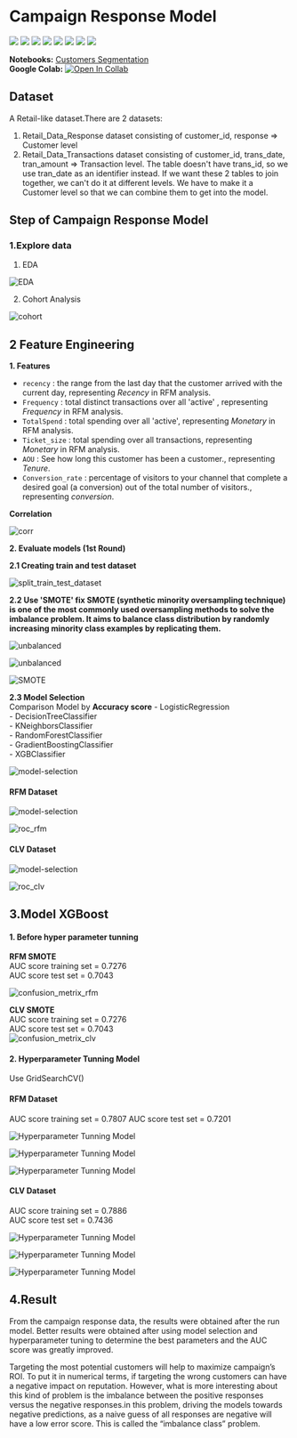 # Campaign Response Model
[![](https://img.shields.io/badge/-Classification-blue)](#) [![](https://img.shields.io/badge/-RFM-blue)](#) [![](https://img.shields.io/badge/-Python-blue)](#) [![](https://img.shields.io/badge/-Logistic--Regression-blue)](#) [![](https://img.shields.io/badge/-XGBoost-blue)](#) [![](https://img.shields.io/badge/-LightGBM-blue)](#) [![](https://img.shields.io/badge/-Optuna-blue)](#) [![](https://img.shields.io/badge/-Google--Colab-blue)](#)  
  
**Notebooks:** [Customers Segmentation](./03_Product_Recommendation.ipynb)  
**Google Colab:** [![Open In Collab](https://colab.research.google.com/assets/colab-badge.svg)](https://colab.research.google.com/github/KodchakornL/BADS7105-CRM-Analytics-Intelligence/blob/main/04%20Campaign%20Response%20Model/04_Campaign_Response_Model_Evaluate_by_Auctrain_Auctest.ipynb) 

## Dataset
A Retail-like dataset.There are 2 datasets: 
1. Retail_Data_Response dataset consisting of customer_id, response => Customer level 
2. Retail_Data_Transactions dataset consisting of customer_id, trans_date, tran_amount => Transaction level. The table doesn't have trans_id, so we use tran_date as an identifier instead. If we want these 2 tables to join together, we can't do it at different levels. We have to make it a Customer level so that we can combine them to get into the model.


## Step of Campaign Response Model
  
### 1.Explore data
   1. EDA  
  
![EDA](./01_EDA.png)  
  
  
  
   2. Cohort Analysis  
  
![cohort](./02_cohort.png)  
  
  
  
## 2 Feature Engineering  
**1. Features**
  
* `recency` : the range from the last day that the customer arrived with the current day, representing *Recency* in RFM analysis.  
* `Frequency` : total distinct transactions over all 'active' , representing *Frequency* in RFM analysis.  
* `TotalSpend` : total spending over all 'active', representing *Monetary* in RFM analysis.  
* `Ticket_size` : total spending over all transactions, representing *Monetary* in RFM analysis.  
* `AOU` : See how long this customer has been a customer., representing *Tenure*.  
* `Conversion_rate` : percentage of visitors to your channel that complete a desired goal (a conversion) out of the total number of visitors., representing *conversion*.  
  
**Correlation**  
  
![corr](./03_corr.png)
  
**2. Evaluate models (1st Round)**

**2.1 Creating train and test dataset**
  
![split_train_test_dataset](./06_split_train_test_dataset.png)
  
  
  
**2.2 Use 'SMOTE' fix SMOTE (synthetic minority oversampling technique) is one of the most commonly used oversampling methods to solve the imbalance problem. It aims to balance class distribution by randomly increasing minority class examples by replicating them.**
  
![unbalanced](./04_unbalanced.png)  
  
![unbalanced](./05_unbalanced.png)  
  
![SMOTE](./07_SMOTE.png)  
  
  
  
**2.3  Model Selection**  
Comparison Model by **Accuracy score**
    - LogisticRegression  
    - DecisionTreeClassifier  
    - KNeighborsClassifier  
    - RandomForestClassifier  
    - GradientBoostingClassifier  
    - XGBClassifier  
  
![model-selection](./08_model_selection.png)  
  
#### **RFM Dataset** 
  
![model-selection](./09_model_selection_rfm.png)  
  
  
![roc_rfm](./11_roc_rfm.png)  
  
  
#### **CLV Dataset** 
  
![model-selection](./10_model_selection_clv.png)

  
![roc_clv](./12_roc_clv.png)
  

  
##  3.Model XGBoost
#### **1. Before hyper parameter tunning**  
  
**RFM  SMOTE**  
AUC score training set = 0.7276  
AUC score test set = 0.7043  
  
![confusion_metrix_rfm](./13_confusion_metrix_rfm.png)  
  
**CLV  SMOTE**  
AUC score training set = 0.7276  
AUC score test set = 0.7043  
![confusion_metrix_clv](./14_confusion_metrix_clv.png)  
  
  
#### **2. Hyperparameter Tunning Model**  
Use GridSearchCV()  
  
#### **RFM  Dataset**  
AUC score training set = 0.7807
AUC score test set = 0.7201  
  
![Hyperparameter Tunning Model](./15_GridseachCV_rfm.png)  
  
![Hyperparameter Tunning Model](./16_GridseachCV_confusion_rfm.png)  
  
![Hyperparameter Tunning Model](./17_GridseachCV_roc_rfm.png)  
  
  
  
#### **CLV  Dataset**  
AUC score training set = 0.7886  
AUC score test set = 0.7436  
  
![Hyperparameter Tunning Model](./18_GridseachCV_clv.png)  
  
![Hyperparameter Tunning Model](./19_GridseachCV_confusion_clv.png)  
  
![Hyperparameter Tunning Model](./20_GridseachCV_roc_clv.png)  
  
  
## 4.Result
From the campaign response data, the results were obtained after the run model. Better results were obtained after using model selection and hyperparameter tuning to determine the best parameters and the AUC score was greatly improved.  
  
Targeting the most potential customers will help to maximize campaign’s ROI. To put it in numerical terms, if targeting the wrong customers can have a negative impact on reputation.
However, what is more interesting about this kind of problem is the imbalance between the positive responses versus the negative responses.in this problem, driving the models towards negative predictions, as a naive guess of all responses are negative will have a low error score. This is called the “imbalance class” problem.

  
  
